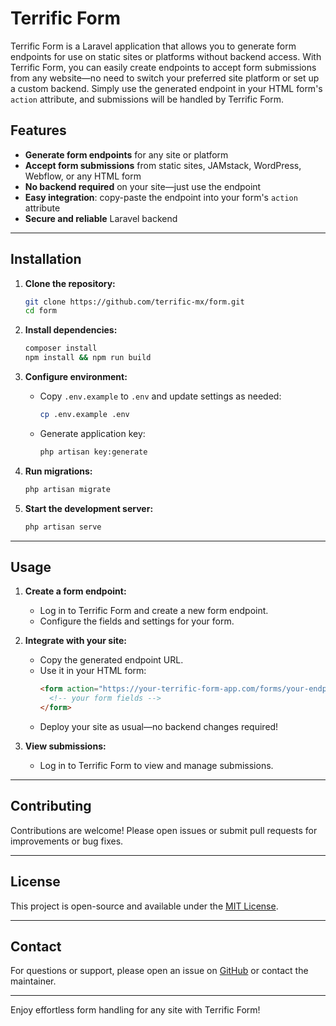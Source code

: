 # Terrific Form

Terrific Form is a Laravel application that allows you to generate form endpoints for use on static sites or platforms without backend access. With Terrific Form, you can easily create endpoints to accept form submissions from any website—no need to switch your preferred site platform or set up a custom backend. Simply use the generated endpoint in your HTML form's `action` attribute, and submissions will be handled by Terrific Form.

## Features

- **Generate form endpoints** for any site or platform
- **Accept form submissions** from static sites, JAMstack, WordPress, Webflow, or any HTML form
- **No backend required** on your site—just use the endpoint
- **Easy integration**: copy-paste the endpoint into your form's `action` attribute
- **Secure and reliable** Laravel backend

---

## Installation

1. **Clone the repository:**
   ```bash
   git clone https://github.com/terrific-mx/form.git
   cd form
   ```

2. **Install dependencies:**
   ```bash
   composer install
   npm install && npm run build
   ```

3. **Configure environment:**
   - Copy `.env.example` to `.env` and update settings as needed:
     ```bash
     cp .env.example .env
     ```
   - Generate application key:
     ```bash
     php artisan key:generate
     ```

4. **Run migrations:**
   ```bash
   php artisan migrate
   ```

5. **Start the development server:**
   ```bash
   php artisan serve
   ```

---

## Usage

1. **Create a form endpoint:**
   - Log in to Terrific Form and create a new form endpoint.
   - Configure the fields and settings for your form.

2. **Integrate with your site:**
   - Copy the generated endpoint URL.
   - Use it in your HTML form:
     ```html
     <form action="https://your-terrific-form-app.com/forms/your-endpoint" method="POST">
       <!-- your form fields -->
     </form>
     ```
   - Deploy your site as usual—no backend changes required!

3. **View submissions:**
   - Log in to Terrific Form to view and manage submissions.

---

## Contributing

Contributions are welcome! Please open issues or submit pull requests for improvements or bug fixes.

---

## License

This project is open-source and available under the [MIT License](LICENSE).

---

## Contact

For questions or support, please open an issue on [GitHub](https://github.com/terrific-mx/form/issues) or contact the maintainer.

---

Enjoy effortless form handling for any site with Terrific Form!

